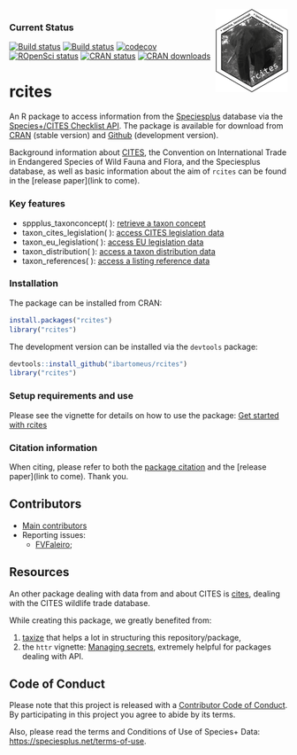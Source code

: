<img src="man/figures/rcites_logo.png" width="130" height="150" align="right"/>

### Current Status

[![Build status](https://travis-ci.org/ibartomeus/rcites.svg?branch=master)](https://travis-ci.org/ibartomeus/rcites)
[![Build status](https://ci.appveyor.com/api/projects/status/bsd3c7mv12xv959j/branch/master?svg=true)](https://ci.appveyor.com/project/KevCaz/rcites/branch/master)
[![codecov](https://codecov.io/gh/ibartomeus/rcites/branch/master/graph/badge.svg)](https://codecov.io/gh/ibartomeus/rcites)
[![ROpenSci status](https://badges.ropensci.org/244_status.svg)](https://github.com/ropensci/onboarding/issues/244)
[![CRAN status](https://www.r-pkg.org/badges/version/rcites)](https://www.r-pkg.org/badges/version/rcites)
[![CRAN downloads](https://cranlogs.r-pkg.org/badges/grand-total/rcites)](https://cran.r-project.org/package=rcites)


# rcites

An R package to access information from the [Speciesplus](https://speciesplus.net/) database via the [Species+/CITES Checklist API](https://api.speciesplus.net/documentation/v1.html). The package is available for download from [CRAN](https://cran.r-project.org/package=rcites) (stable version) and [Github](https://github.com/ibartomeus/rcites) (development version).

Background information about [CITES](https://cites.org), the Convention on International Trade in Endangered Species of Wild Fauna and Flora, and the Speciesplus database, as well as basic information about the aim of `rcites` can be found in the [release paper](link to come).


### Key features

- sppplus_taxonconcept( ): [retrieve a taxon concept](https://api.speciesplus.net/documentation/v1/taxon_concepts/index.html)
- taxon_cites_legislation( ): [access CITES legislation data](https://api.speciesplus.net/documentation/v1/cites_legislation/index.html)
- taxon_eu_legislation( ): [access EU legislation data](https://api.speciesplus.net/documentation/v1/eu_legislation/index.html)
- taxon_distribution( ): [access a taxon distribution data](https://api.speciesplus.net/documentation/v1/distributions/index.html)
- taxon_references( ): [access a listing reference data](https://api.speciesplus.net/documentation/v1/references/index.html)


### Installation

The package can be installed from CRAN:

```R
install.packages("rcites")
library("rcites")
```

The development version can be installed via the `devtools` package:

```R
devtools::install_github("ibartomeus/rcites")
library("rcites")
```


### Setup requirements and use

Please see the vignette for details on how to use the package:
[Get started with rcites](https://ibartomeus.github.io/rcites/articles/rcites-vignette.html)


### Citation information

When citing, please refer to both the [package citation](https://ibartomeus.github.io/rcites/authors.html) and the [release paper](link to come). Thank you.


## Contributors

- [Main contributors](https://github.com/ibartomeus/rcites/graphs/contributors)
- Reporting issues:
  - [FVFaleiro](https://github.com/FVFaleiro);


## Resources

An other package dealing with data from and about CITES is [cites](https://github.com/ecohealthalliance/cites/), dealing with the CITES wildlife trade database.

While creating this package, we greatly benefited from:
1. [taxize](https://github.com/ropensci/taxize) that helps a lot in structuring this repository/package,
2. the `httr` vignette: [Managing secrets](https://cran.r-project.org/web/packages/httr/vignettes/secrets.html), extremely helpful for packages dealing with API.


## Code of Conduct

Please note that this project is released with a [Contributor Code of Conduct](CONDUCT.md).
By participating in this project you agree to abide by its terms.

Also, please read the terms and Conditions of Use of Species+ Data:
https://speciesplus.net/terms-of-use.
